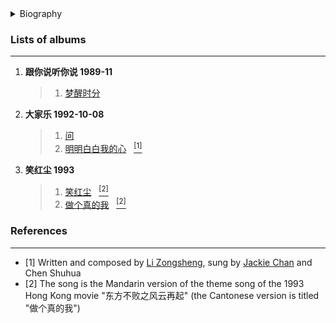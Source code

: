 <details>
<summary>Biography</summary>

![陈淑桦](https://thumbsnap.com/i/cMpY5N9x.png)

?> Sarah Chen (陈淑樺), born May 14, 1958 in Taiwan, is a Chinese pop singer from Taiwan. She released her debut album "爱的太阳" in 1973 and entered the entertainment industry as a child actress.


</details>


### Lists of albums
---

1. **跟你说听你说 1989-11**
    > 1. [梦醒时分](https://e1.pcloud.link/publink/show?code=XZGBC4ZfCBoy1jwb9JQAMjQ0Qxd3X8peRNV)

2. **大家乐 1992-10-08**
    > 1. [问](https://e1.pcloud.link/publink/show?code=XZxsC4ZJA71tf4e0wzqAw9KXFiVWk3CeIo7)
    > 2. [明明白白我的心](https://e1.pcloud.link/publink/show?code=XZLRC4Z73EkPAwJo7bwy4rcUUStJ4EU1Wcy ':id=csh_mmbbwdx')&nbsp;&nbsp;&nbsp;[<sup>[1]</sup>](#refer-anchor-1) 
2. **笑红尘 1993**
    > 1. [笑红尘](https://e1.pcloud.link/publink/show?code=XZDsC4ZYBs7msBMw8Su0v5xXFxQiuHFzy7V)&nbsp;&nbsp;&nbsp;[<sup>[2]</sup>](#refer-anchor-2) 
    > 2. [做个真的我](https://e1.pcloud.link/publink/show?code=XZssC4ZEIummUEmz1YOgCokG68ptuN2Dgc7)&nbsp;&nbsp;&nbsp;[<sup>[2]</sup>](#refer-anchor-2) 

### References
---
- <span id="refer-anchor-1">[1]</span> Written and composed by [Li Zongsheng](./docs/artists/lizongsheng), sung by [Jackie Chan](./docs/artists/chenglong?id=cl_mmbbwdx) and Chen Shuhua
- <span id="refer-anchor-2">[2]</span> The song is the Mandarin version of the theme song of the 1993 Hong Kong movie "东方不败之风云再起" (the Cantonese version is titled "做个真的我")